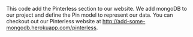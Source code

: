 This code add the Pinterless section to our website. We add mongoDB to our project and define the Pin model to represent our data.  You can checkout out our Pinterless website at http://add-some-mongodb.herokuapp.com/pinterless.
